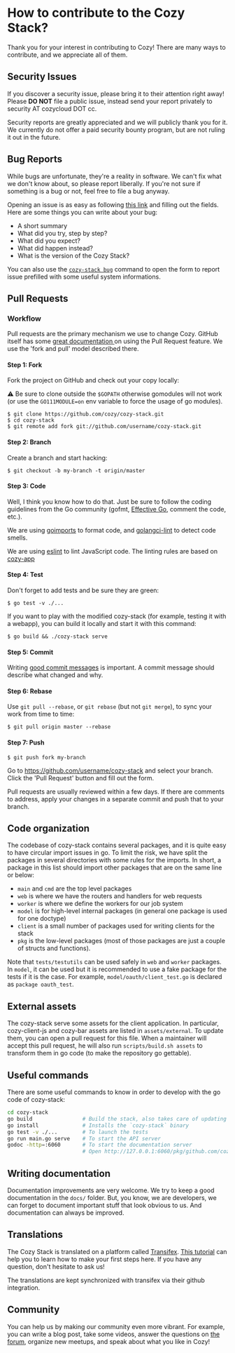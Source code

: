 # How to contribute to the Cozy Stack?

Thank you for your interest in contributing to Cozy! There are many ways to
contribute, and we appreciate all of them.

## Security Issues

If you discover a security issue, please bring it to their attention right away!
Please **DO NOT** file a public issue, instead send your report privately to
security AT cozycloud DOT cc.

Security reports are greatly appreciated and we will publicly thank you for it.
We currently do not offer a paid security bounty program, but are not ruling it
out in the future.

## Bug Reports

While bugs are unfortunate, they're a reality in software. We can't fix what we
don't know about, so please report liberally. If you're not sure if something is
a bug or not, feel free to file a bug anyway.

Opening an issue is as easy as following
[this link](https://github.com/cozy/cozy-stack/issues/new) and filling out the
fields. Here are some things you can write about your bug:

-   A short summary
-   What did you try, step by step?
-   What did you expect?
-   What did happen instead?
-   What is the version of the Cozy Stack?

You can also use the [`cozy-stack bug`](cli/cozy-stack_bug.md) command to open
the form to report issue prefilled with some useful system informations.

## Pull Requests

### Workflow

Pull requests are the primary mechanism we use to change Cozy. GitHub itself has
some
[great documentation ](https://help.github.com/categories/collaborating-with-issues-and-pull-requests/)
on using the Pull Request feature. We use the 'fork and pull' model described
there.

#### Step 1: Fork

Fork the project on GitHub and check out your copy locally:

⚠️ Be sure to clone outside the `$GOPATH` otherwise gomodules will not work (or
use the `GO111MODULE=on` env variable to force the usage of go modules).

```
$ git clone https://github.com/cozy/cozy-stack.git
$ cd cozy-stack
$ git remote add fork git://github.com/username/cozy-stack.git
```

#### Step 2: Branch

Create a branch and start hacking:

```
$ git checkout -b my-branch -t origin/master
```

#### Step 3: Code

Well, I think you know how to do that. Just be sure to follow the coding
guidelines from the Go community (gofmt,
[Effective Go](https://golang.org/doc/effective_go.html), comment the code,
etc.).

We are using [goimports](https://godoc.org/golang.org/x/tools/cmd/goimports) to
format code, and [golangci-lint](https://github.com/golangci/golangci-lint) to
detect code smells.

We are using [eslint](https://eslint.org/) to lint JavaScript code. The linting
rules are based on
[cozy-app](https://github.com/cozy/cozy-libs/tree/master/packages/eslint-config-cozy-app)

#### Step 4: Test

Don't forget to add tests and be sure they are green:

```
$ go test -v ./...
```

If you want to play with the modified cozy-stack (for example, testing it with a
webapp), you can build it locally and start it with this command:

```
$ go build && ./cozy-stack serve
```

#### Step 5: Commit

Writing
[good commit messages](http://tbaggery.com/2008/04/19/a-note-about-git-commit-messages.html)
is important. A commit message should describe what changed and why.

#### Step 6: Rebase

Use `git pull --rebase`, or `git rebase` (but not `git merge`), to sync your
work from time to time:

```
$ git pull origin master --rebase
```

#### Step 7: Push

```
$ git push fork my-branch
```

Go to https://github.com/username/cozy-stack and select your branch. Click the
'Pull Request' button and fill out the form.

Pull requests are usually reviewed within a few days. If there are comments to
address, apply your changes in a separate commit and push that to your branch.

## Code organization

The codebase of cozy-stack contains several packages, and it is quite easy to
have circular import issues in go. To limit the risk, we have split the
packages in several directories with some rules for the imports. In short,
a package in this list should import other packages that are on the same line
or below:

- `main` and `cmd` are the top level packages
- `web` is where we have the routers and handlers for web requests
- `worker` is where we define the workers for our job system
- `model` is for high-level internal packages (in general one package is used
  for one doctype)
- `client` is a small number of packages used for writing clients for the stack
- `pkg` is the low-level packages (most of those packages are just a couple of
  structs and functions).

Note that `tests/testutils` can be used safely in `web` and `worker` packages.
In `model`, it can be used but it is recommended to use a fake package for the
tests if it is the case. For example, `model/oauth/client_test.go` is declared
as `package oauth_test`.

## External assets

The cozy-stack serve some assets for the client application. In particular,
cozy-client-js and cozy-bar assets are listed in `assets/external`. To update
them, you can open a pull request for this file. When a maintainer will accept
this pull request, he will also run `scripts/build.sh assets` to transform them
in go code (to make the repository go gettable).

## Useful commands

There are some useful commands to know in order to develop with the go code of
cozy-stack:

```bash
cd cozy-stack
go build                # Build the stack, also takes care of updating dependencies through gomodules
go install              # Installs the `cozy-stack` binary
go test -v ./...        # To launch the tests
go run main.go serve    # To start the API server
godoc -http=:6060       # To start the documentation server
                        # Open http://127.0.0.1:6060/pkg/github.com/cozy/cozy-stack/
```

## Writing documentation

Documentation improvements are very welcome. We try to keep a good documentation
in the `docs/` folder. But, you know, we are developers, we can forget to
document important stuff that look obvious to us. And documentation can always
be improved.

## Translations

The Cozy Stack is translated on a platform called
[Transifex](https://www.transifex.com/cozy/).
[This tutorial](https://docs.transifex.com/getting-started-1/translators) can help
you to learn how to make your first steps here. If you have any question, don't
hesitate to ask us!

The translations are kept synchronized with transifex via their github integration.

## Community

You can help us by making our community even more vibrant. For example, you can
write a blog post, take some videos, answer the questions on
[the forum](https://forum.cozycloud.cc), organize new meetups, and speak about
what you like in Cozy!
